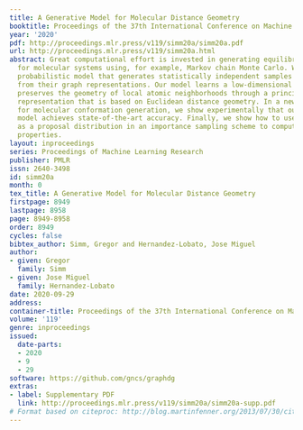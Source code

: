```yaml
---
title: A Generative Model for Molecular Distance Geometry
booktitle: Proceedings of the 37th International Conference on Machine Learning
year: '2020'
pdf: http://proceedings.mlr.press/v119/simm20a/simm20a.pdf
url: http://proceedings.mlr.press/v119/simm20a.html
abstract: Great computational effort is invested in generating equilibrium states
  for molecular systems using, for example, Markov chain Monte Carlo. We present a
  probabilistic model that generates statistically independent samples for molecules
  from their graph representations. Our model learns a low-dimensional manifold that
  preserves the geometry of local atomic neighborhoods through a principled learning
  representation that is based on Euclidean distance geometry. In a new benchmark
  for molecular conformation generation, we show experimentally that our generative
  model achieves state-of-the-art accuracy. Finally, we show how to use our model
  as a proposal distribution in an importance sampling scheme to compute molecular
  properties.
layout: inproceedings
series: Proceedings of Machine Learning Research
publisher: PMLR
issn: 2640-3498
id: simm20a
month: 0
tex_title: A Generative Model for Molecular Distance Geometry
firstpage: 8949
lastpage: 8958
page: 8949-8958
order: 8949
cycles: false
bibtex_author: Simm, Gregor and Hernandez-Lobato, Jose Miguel
author:
- given: Gregor
  family: Simm
- given: Jose Miguel
  family: Hernandez-Lobato
date: 2020-09-29
address: 
container-title: Proceedings of the 37th International Conference on Machine Learning
volume: '119'
genre: inproceedings
issued:
  date-parts:
  - 2020
  - 9
  - 29
software: https://github.com/gncs/graphdg
extras:
- label: Supplementary PDF
  link: http://proceedings.mlr.press/v119/simm20a/simm20a-supp.pdf
# Format based on citeproc: http://blog.martinfenner.org/2013/07/30/citeproc-yaml-for-bibliographies/
---
```

